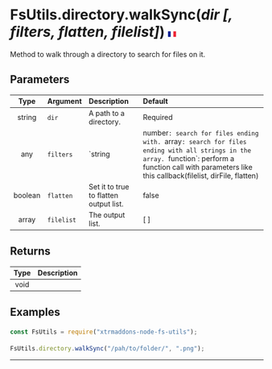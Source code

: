 # FsUtils.directory.walkSync(_dir [, filters, flatten, filelist]_) [![fr-FR](https://github.com/shim-sao/XtrmAddons-Batch/blob/master/MySQLBatchBackup/images/france-flag-icon-16.png)](walkSync.fr-FR.md)

Method to walk through a directory to search for files on it.

## Parameters

| Type   | Argument | Description | Default |
|:------:| :--------| :-----------|:-------|
| string | `dir` | A path to a directory. | Required |
| any | `filters` | `string|number`: search for files ending with. `array`: search for files ending with all strings in the array. `function`: perform a function call with parameters like this callback(filelist, dirFile, flatten)  | [ ] |
| boolean | `flatten` | Set it to true to flatten output list. | false |
| array | `filelist` | The output list. | [ ] |

## Returns

| Type   | Description |
|:------:| :-----------|
| void | |

## Examples

```js
const FsUtils = require("xtrmaddons-node-fs-utils");

FsUtils.directory.walkSync("/pah/to/folder/", ".png");

```

---